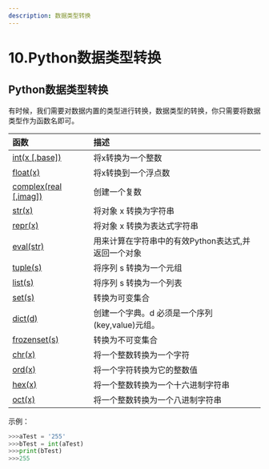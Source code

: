 ```yaml
---
description: 数据类型转换
---
```


# 10.Python数据类型转换

## **Python数据类型转换**

有时候，我们需要对数据内置的类型进行转换，数据类型的转换，你只需要将数据类型作为函数名即可。

| **函数** | **描述** |
| :--- | :--- |
| [int\(x \[,base\]\)](http://www.runoob.com/python3/python-func-int.html) | 将x转换为一个整数 |
| [float\(x\)](http://www.runoob.com/python3/python-func-float.html) | 将x转换到一个浮点数 |
| [complex\(real \[,imag\]\)](http://www.runoob.com/python3/python-func-complex.html) | 创建一个复数 |
| [str\(x\)](http://www.runoob.com/python3/python-func-str.html) | 将对象 x 转换为字符串 |
| [repr\(x\)](http://www.runoob.com/python3/python-func-repr.html) | 将对象 x 转换为表达式字符串 |
| [eval\(str\)](http://www.runoob.com/python3/python-func-eval.html) | 用来计算在字符串中的有效Python表达式,并返回一个对象 |
| [tuple\(s\)](http://www.runoob.com/python3/python3-func-tuple.html) | 将序列 s 转换为一个元组 |
| [list\(s\)](http://www.runoob.com/python3/python3-att-list-list.html) | 将序列 s 转换为一个列表 |
| [set\(s\)](http://www.runoob.com/python3/python-func-set.html) | 转换为可变集合 |
| [dict\(d\)](http://www.runoob.com/python3/python-func-dict.html) | 创建一个字典。d 必须是一个序列 \(key,value\)元组。 |
| [frozenset\(s\)](http://www.runoob.com/python3/python-func-frozenset.html) | 转换为不可变集合 |
| [chr\(x\)](http://www.runoob.com/python3/python-func-chr.html) | 将一个整数转换为一个字符 |
| [ord\(x\)](http://www.runoob.com/python3/python-func-ord.html) | 将一个字符转换为它的整数值 |
| [hex\(x\)](http://www.runoob.com/python3/python-func-hex.html) | 将一个整数转换为一个十六进制字符串 |
| [oct\(x\)](http://www.runoob.com/python3/python-func-oct.html) | 将一个整数转换为一个八进制字符串 |

示例：

```python
>>>aTest = '255'
>>>bTest = int(aTest)
>>>print(bTest)
>>>255
```

